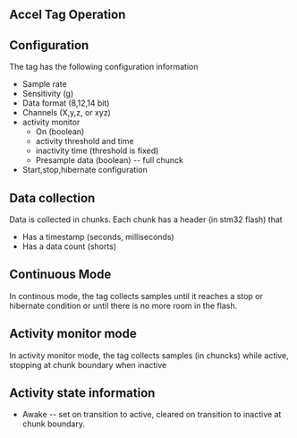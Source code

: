 Accel Tag Operation
-------------------

## Configuration

The tag has the following configuration information

* Sample rate
* Sensitivity (g)
* Data format (8,12,14 bit)
* Channels (X,y,z, or xyz)
* activity monitor
    * On (boolean)
    * activity threshold and time
    * inactivity time (threshold is fixed)
    * Presample data (boolean) -- full chunck
* Start,stop,hibernate configuration

## Data collection

Data is collected in chunks.  Each chunk has a header (in stm32 flash) that

* Has a timestamp (seconds, milliseconds)
* Has a data count (shorts)

## Continuous Mode

In continous mode, the tag collects samples until it reaches a stop or hibernate condition or until there is no more room in the flash.

## Activity monitor mode

In activity monitor mode, the tag collects samples (in chuncks) while active, stopping at chunk boundary when inactive

## Activity state information

* Awake -- set on transition to active, cleared on transition to inactive at chunk boundary.